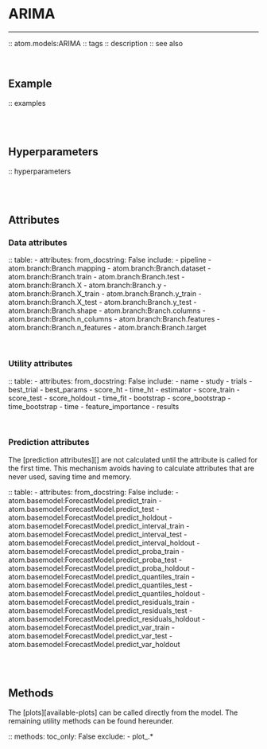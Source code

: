 # ARIMA
-------

:: atom.models:ARIMA
    :: tags
    :: description
    :: see also

<br>

## Example

:: examples

<br><br>

## Hyperparameters

:: hyperparameters

<br><br>

## Attributes

### Data attributes

:: table:
    - attributes:
        from_docstring: False
        include:
            - pipeline
            - atom.branch:Branch.mapping
            - atom.branch:Branch.dataset
            - atom.branch:Branch.train
            - atom.branch:Branch.test
            - atom.branch:Branch.X
            - atom.branch:Branch.y
            - atom.branch:Branch.X_train
            - atom.branch:Branch.y_train
            - atom.branch:Branch.X_test
            - atom.branch:Branch.y_test
            - atom.branch:Branch.shape
            - atom.branch:Branch.columns
            - atom.branch:Branch.n_columns
            - atom.branch:Branch.features
            - atom.branch:Branch.n_features
            - atom.branch:Branch.target

<br>

### Utility attributes

:: table:
    - attributes:
        from_docstring: False
        include:
            - name
            - study
            - trials
            - best_trial
            - best_params
            - score_ht
            - time_ht
            - estimator
            - score_train
            - score_test
            - score_holdout
            - time_fit
            - bootstrap
            - score_bootstrap
            - time_bootstrap
            - time
            - feature_importance
            - results

<br>

### Prediction attributes

The [prediction attributes][] are not calculated until the attribute
is called for the first time. This mechanism avoids having to calculate
attributes that are never used, saving time and memory.

:: table:
    - attributes:
        from_docstring: False
        include:
            - atom.basemodel:ForecastModel.predict_train
            - atom.basemodel:ForecastModel.predict_test
            - atom.basemodel:ForecastModel.predict_holdout
            - atom.basemodel:ForecastModel.predict_interval_train
            - atom.basemodel:ForecastModel.predict_interval_test
            - atom.basemodel:ForecastModel.predict_interval_holdout
            - atom.basemodel:ForecastModel.predict_proba_train
            - atom.basemodel:ForecastModel.predict_proba_test
            - atom.basemodel:ForecastModel.predict_proba_holdout
            - atom.basemodel:ForecastModel.predict_quantiles_train
            - atom.basemodel:ForecastModel.predict_quantiles_test
            - atom.basemodel:ForecastModel.predict_quantiles_holdout
            - atom.basemodel:ForecastModel.predict_residuals_train
            - atom.basemodel:ForecastModel.predict_residuals_test
            - atom.basemodel:ForecastModel.predict_residuals_holdout
            - atom.basemodel:ForecastModel.predict_var_train
            - atom.basemodel:ForecastModel.predict_var_test
            - atom.basemodel:ForecastModel.predict_var_holdout

<br><br>

## Methods

The [plots][available-plots] can be called directly from the model.
The remaining utility methods can be found hereunder.

:: methods:
    toc_only: False
    exclude:
        - plot_.*

